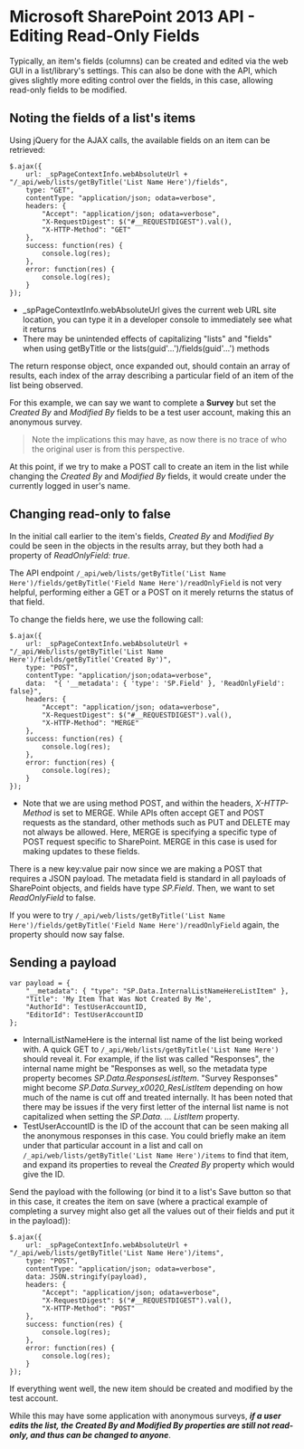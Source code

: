 # Microsoft SharePoint 2013 API - Editing Read-Only Fields
Typically, an item's fields (columns) can be created and edited via the web GUI in a list/library's settings. This can also be done with the API, which gives slightly more editing control over the fields, in this case, allowing read-only fields to be modified.

## Noting the fields of a list's items
Using jQuery for the AJAX calls, the available fields on an item can be retrieved:
```
$.ajax({
	url: _spPageContextInfo.webAbsoluteUrl + "/_api/web/lists/getByTitle('List Name Here')/fields",
	type: "GET",
	contentType: "application/json; odata=verbose",
	headers: { 
		"Accept": "application/json; odata=verbose",
		"X-RequestDigest": $("#__REQUESTDIGEST").val(),
		"X-HTTP-Method": "GET"
	},
	success: function(res) {
		console.log(res);
	},
	error: function(res) {
		console.log(res);
	}
});
```
* _spPageContextInfo.webAbsoluteUrl gives the current web URL site location, you can type it in a developer console to immediately see what it returns
* There may be unintended effects of capitalizing "lists" and "fields" when using getByTitle or the lists(guid'...')/fields(guid'...') methods

The return response object, once expanded out, should contain an array of results, each index of the array describing a particular field of an item of the list being observed.

For this example, we can say we want to complete a **Survey** but set the _Created By_ and _Modified By_ fields to be a test user account, making this an anonymous survey.
> Note the implications this may have, as now there is no trace of who the original user is from this perspective.

At this point, if we try to make a POST call to create an item in the list while changing the _Created By_ and _Modified By_ fields, it would create under the currently logged in user's name.

## Changing read-only to false
In the initial call earlier to the item's fields, _Created By_ and _Modified By_ could be seen in the objects in the results array, but they both had a property of _ReadOnlyField: true_.

The API endpoint `/_api/web/lists/getByTitle('List Name Here')/fields/getByTitle('Field Name Here')/readOnlyField` is not very helpful, performing either a GET or a POST on it merely returns the status of that field.

To change the fields here, we use the following call:
```
$.ajax({
	url: _spPageContextInfo.webAbsoluteUrl + "/_api/Web/lists/getByTitle('List Name Here')/fields/getByTitle('Created By')",
	type: "POST",
	contentType: "application/json;odata=verbose",
	data:  "{ '__metadata': { 'type': 'SP.Field' }, 'ReadOnlyField': false}",
	headers: { 
		"Accept": "application/json; odata=verbose",
		"X-RequestDigest": $("#__REQUESTDIGEST").val(),
		"X-HTTP-Method": "MERGE"
	},
	success: function(res) {
		console.log(res);
	},
	error: function(res) {
		console.log(res);
	}
});
```
* Note that we are using method POST, and within the headers, _X-HTTP-Method_ is set to MERGE. While APIs often accept GET and POST requests as the standard, other methods such as PUT and DELETE may not always be allowed. Here, MERGE is specifying a specific type of POST request specific to SharePoint. MERGE in this case is used for making updates to these fields.

There is a new key:value pair now since we are making a POST that requires a JSON payload. The metadata field is standard in all payloads of SharePoint objects, and fields have type _SP.Field_. Then, we want to set _ReadOnlyField_ to false.

If you were to try `/_api/web/lists/getByTitle('List Name Here')/fields/getByTitle('Field Name Here')/readOnlyField` again, the property should now say false.

## Sending a payload 
```
var payload = {
	"__metadata": { "type": "SP.Data.InternalListNameHereListItem" },
	"Title": 'My Item That Was Not Created By Me',
	"AuthorId": TestUserAccountID,
	"EditorId": TestUserAccountID
};
```
* InternalListNameHere is the internal list name of the list being worked with. A quick GET to `/_api/Web/lists/getByTitle('List Name Here')` should reveal it. For example, if the list was called "Responses", the internal name might be "Responses as well, so the metadata type property becomes _SP.Data.ResponsesListItem_. "Survey Responses" might become _SP.Data.Survey_x0020_ResListItem_ depending on how much of the name is cut off and treated internally. It has been noted that there may be issues if the very first letter of the internal list name is not capitalized when setting the _SP.Data. ... ListItem_ property.
* TestUserAccountID is the ID of the account that can be seen making all the anonymous responses in this case. You could briefly make an item under that particular account in a list and call on `/_api/web/lists/getByTitle('List Name Here')/items` to find that item, and expand its properties to reveal the _Created By_ property which would give the ID.


Send the payload with the following (or bind it to a list's Save button so that in this case, it creates the item on save (where a practical example of completing a survey might also get all the values out of their fields and put it in the payload)):
```
$.ajax({
	url: _spPageContextInfo.webAbsoluteUrl + "/_api/web/lists/getByTitle('List Name Here')/items",
	type: "POST",
	contentType: "application/json; odata=verbose",
	data: JSON.stringify(payload),
	headers: { 
		"Accept": "application/json; odata=verbose",
		"X-RequestDigest": $("#__REQUESTDIGEST").val(),
		"X-HTTP-Method": "POST"
	},
	success: function(res) {
		console.log(res);
	},
	error: function(res) {
		console.log(res);
	}
});
```

If everything went well, the new item should be created and modified by the test account.



While this may have some application with anonymous surveys, **_if a user edits the list, the Created By and Modified By properties are still not read-only, and thus can be changed to anyone_**.
